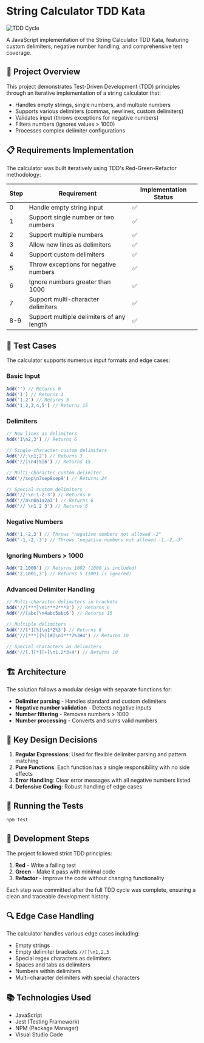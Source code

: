 # String Calculator TDD Kata

![TDD Cycle](https://upload.wikimedia.org/wikipedia/commons/0/0b/TDD_Global_Lifecycle.png)

A JavaScript implementation of the String Calculator TDD Kata, featuring custom delimiters, negative number handling, and comprehensive test coverage.

## 🎯 Project Overview

This project demonstrates Test-Driven Development (TDD) principles through an iterative implementation of a string calculator that:

- Handles empty strings, single numbers, and multiple numbers
- Supports various delimiters (commas, newlines, custom delimiters)
- Validates input (throws exceptions for negative numbers)
- Filters numbers (ignores values > 1000)
- Processes complex delimiter configurations

## 📋 Requirements Implementation

The calculator was built iteratively using TDD's Red-Green-Refactor methodology:

| Step | Requirement | Implementation Status |
|------|-------------|----------------------|
| 0 | Handle empty string input | ✅ |
| 1 | Support single number or two numbers | ✅ |
| 2 | Support multiple numbers | ✅ |
| 3 | Allow new lines as delimiters | ✅ |
| 4 | Support custom delimiters | ✅ |
| 5 | Throw exceptions for negative numbers | ✅ |
| 6 | Ignore numbers greater than 1000 | ✅ |
| 7 | Support multi-character delimiters | ✅ |
| 8-9 | Support multiple delimiters of any length | ✅ |

## 🧪 Test Cases

The calculator supports numerous input formats and edge cases:

### Basic Input

```javascript
Add('') // Returns 0
Add('1') // Returns 1
Add('1,2') // Returns 3
Add('1,2,3,4,5') // Returns 15
```

### Delimiters

```javascript
// New lines as delimiters
Add('1\n2,3') // Returns 6

// Single-character custom delimiters
Add('//;\n1;2') // Returns 3
Add('//|\n4|5|6') // Returns 15

// Multi-character custom delimiter
Add('//sep\n7sep8sep9') // Returns 24

// Special custom delimiters
Add('//-\n-1-2-3') // Returns 6
Add('//a\n0a1a2a3') // Returns 6
Add('// \n1 2 3') // Returns 6
```

### Negative Numbers

```javascript
Add('1,-2,3') // Throws "negative numbers not allowed -2"
Add('-1,-2,-3') // Throws "negative numbers not allowed -1,-2,-3"
```

### Ignoring Numbers > 1000

```javascript
Add('2,1000') // Returns 1002 (1000 is included)
Add('2,1001,3') // Returns 5 (1001 is ignored)
```

### Advanced Delimiter Handling

```javascript
// Multi-character delimiters in brackets
Add('//[***]\n1***2***3') // Returns 6
Add('//[abc]\n4abc5abc6') // Returns 15

// Multiple delimiters
Add('//[*][%]\n1*2%3') // Returns 6
Add('//[***][%][#]\n1***2%3#4') // Returns 10

// Special characters as delimiters
Add('//[.][*][+]\n1.2*3+4') // Returns 10
```

## 🏗️ Architecture

The solution follows a modular design with separate functions for:

- **Delimiter parsing** - Handles standard and custom delimiters
- **Negative number validation** - Detects negative inputs
- **Number filtering** - Removes numbers > 1000
- **Number processing** - Converts and sums valid numbers

## 🧠 Key Design Decisions

1. **Regular Expressions**: Used for flexible delimiter parsing and pattern matching
2. **Pure Functions**: Each function has a single responsibility with no side effects
3. **Error Handling**: Clear error messages with all negative numbers listed
4. **Defensive Coding**: Robust handling of edge cases

## 🚀 Running the Tests

```bash
npm test
```

## 📘 Development Steps

The project followed strict TDD principles:

1. **Red** - Write a failing test
2. **Green** - Make it pass with minimal code
3. **Refactor** - Improve the code without changing functionality

Each step was committed after the full TDD cycle was complete, ensuring a clean and traceable development history.

## 🔍 Edge Case Handling

The calculator handles various edge cases including:
- Empty strings
- Empty delimiter brackets `//[]\n1,2,3`
- Special regex characters as delimiters
- Spaces and tabs as delimiters
- Numbers within delimiters
- Multi-character delimiters with special characters

## 📚 Technologies Used

- JavaScript
- Jest (Testing Framework)
- NPM (Package Manager)
- Visual Studio Code
